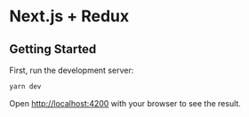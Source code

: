 # Next.js + Redux

## Getting Started

First, run the development server:

```bash
yarn dev
```

Open [http://localhost:4200](http://localhost:4200) with your browser to see the result.
